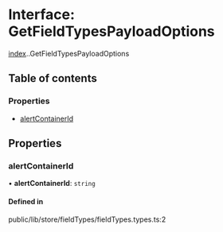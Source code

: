 # Interface: GetFieldTypesPayloadOptions

[index](../wiki/index).[<internal>](../wiki/index.%3Cinternal%3E).GetFieldTypesPayloadOptions

## Table of contents

### Properties

- [alertContainerId](../wiki/index.%3Cinternal%3E.GetFieldTypesPayloadOptions#alertcontainerid)

## Properties

### alertContainerId

• **alertContainerId**: `string`

#### Defined in

public/lib/store/fieldTypes/fieldTypes.types.ts:2
